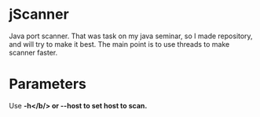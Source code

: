 jScanner
========

Java port scanner. That was task on my java seminar, so I made repository, and will try to make it best. The main point is to use threads to make scanner faster. 

Parameters
==========

Use <b>-h</b/> or <b>--host</b> to set host to scan. 

